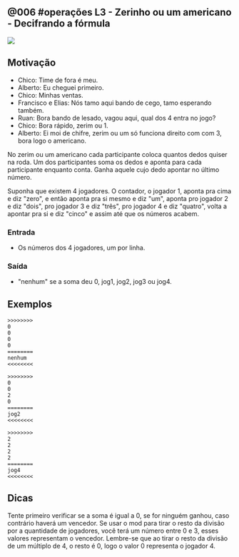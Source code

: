 ## @006 #operações L3 - Zerinho ou um americano - Decifrando a fórmula

![](https://raw.githubusercontent.com/qxcodefup/moodle/master/base/006/__capa.jpg)

## Motivação

- Chico: Time de fora é meu.
- Alberto: Eu cheguei primeiro.
- Chico: Minhas ventas.
- Francisco e Elias: Nós tamo aqui bando de cego, tamo esperando também.
- Ruan: Bora bando de lesado, vagou aqui, qual dos 4 entra no jogo?
- Chico: Bora rápido, zerim ou 1.
- Alberto: Ei moi de chifre, zerim ou um só funciona direito com com 3, bora logo o americano.

No zerim ou um americano cada participante coloca quantos dedos quiser na roda. Um dos participantes soma os dedos e aponta para cada participante enquanto conta. Ganha aquele cujo dedo apontar no último número.

Suponha que existem 4 jogadores. O contador, o jogador 1, aponta pra cima e diz "zero", e então aponta pra si mesmo e diz "um", aponta pro jogador 2 e diz "dois", pro jogador 3 e diz "três", pro jogador 4 e diz "quatro", volta a apontar pra si e diz "cinco" e assim até que os números acabem.

### Entrada
- Os números dos 4 jogadores, um por linha.

### Saída
- "nenhum" se a soma deu 0, jog1, jog2, jog3 ou jog4.

## Exemplos

```
>>>>>>>>
0
0
0
0
========
nenhum
<<<<<<<<

>>>>>>>>
0
0
2
0
========
jog2
<<<<<<<<

>>>>>>>>
2
2
2
2
========
jog4
<<<<<<<<
```

## Dicas

Tente primeiro verificar se a soma é igual a 0, se for ninguém ganhou, caso contrário haverá um vencedor. Se usar o mod para tirar o resto da divisão por a quantidade de jogadores, você terá um número entre 0 e 3, esses valores representam o vencedor. Lembre-se que ao tirar o resto da divisão de um múltiplo de 4, o resto é 0, logo o valor 0 representa o jogador 4. 


